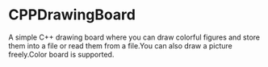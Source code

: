 # CPPDrawingBoard
A simple C++ drawing board where you can draw colorful figures and store them into a file or read them from a file.You can also draw a picture freely.Color board is supported.
